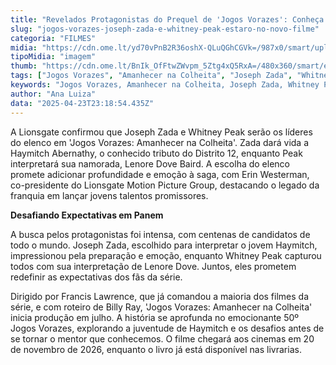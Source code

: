 ```yaml
---
title: "Revelados Protagonistas do Prequel de 'Jogos Vorazes': Conheça os Novos Rostos de Panem"
slug: "jogos-vorazes-joseph-zada-e-whitney-peak-estaro-no-novo-filme"
categoria: "FILMES"
midia: "https://cdn.ome.lt/yd70vPnB2R36oshX-QLuQGhCGVk=/987x0/smart/uploads/conteudo/fotos/Design_sem_nome_-_2025-04-23T194416.138.png"
tipoMidia: "imagem"
thumb: "https://cdn.ome.lt/BnIk_OfFtwZWvpm_5Ztg4xQ5RxA=/480x360/smart/extras/conteudos/Design_sem_nome_-_2025-04-23T194416.138.png"
tags: ["Jogos Vorazes", "Amanhecer na Colheita", "Joseph Zada", "Whitney Peak", "Haymitch Abernathy", "Panem", "Lionsgate", "saga Jogos Vorazes", "Francis Lawrence", "prequel Jogos Vorazes"]
keywords: "Jogos Vorazes, Amanhecer na Colheita, Joseph Zada, Whitney Peak, Haymitch Abernathy, Panem, Lionsgate, saga Jogos Vorazes, Francis Lawrence, prequel Jogos Vorazes"
author: "Ana Luiza"
data: "2025-04-23T23:18:54.435Z"
---
```


A Lionsgate confirmou que Joseph Zada e Whitney Peak serão os líderes do elenco em 'Jogos Vorazes: Amanhecer na Colheita'. Zada dará vida a Haymitch Abernathy, o conhecido tributo do Distrito 12, enquanto Peak interpretará sua namorada, Lenore Dove Baird. A escolha do elenco promete adicionar profundidade e emoção à saga, com Erin Westerman, co-presidente do Lionsgate Motion Picture Group, destacando o legado da franquia em lançar jovens talentos promissores.

**Desafiando Expectativas em Panem**

A busca pelos protagonistas foi intensa, com centenas de candidatos de todo o mundo. Joseph Zada, escolhido para interpretar o jovem Haymitch, impressionou pela preparação e emoção, enquanto Whitney Peak capturou todos com sua interpretação de Lenore Dove. Juntos, eles prometem redefinir as expectativas dos fãs da série.

Dirigido por Francis Lawrence, que já comandou a maioria dos filmes da série, e com roteiro de Billy Ray, 'Jogos Vorazes: Amanhecer na Colheita' inicia produção em julho. A história se aprofunda no emocionante 50º Jogos Vorazes, explorando a juventude de Haymitch e os desafios antes de se tornar o mentor que conhecemos. O filme chegará aos cinemas em 20 de novembro de 2026, enquanto o livro já está disponível nas livrarias.